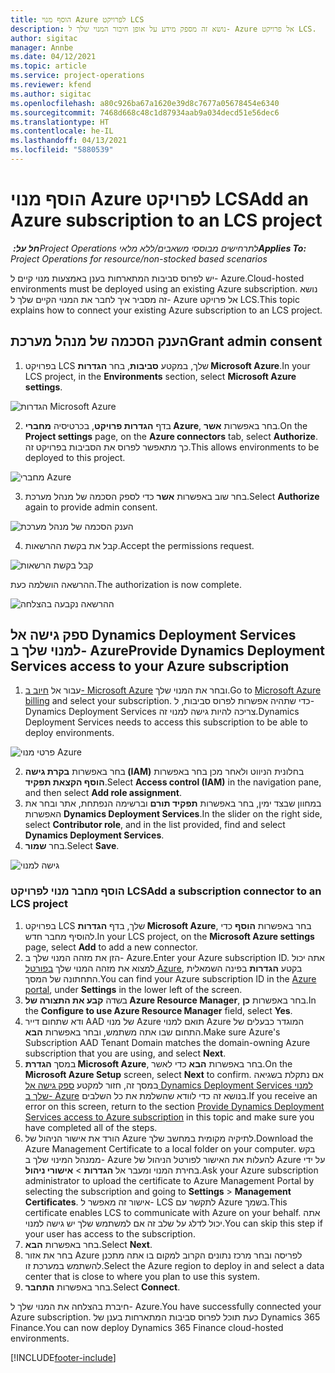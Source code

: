 ```yaml
---
title: הוסף מנוי Azure לפרויקט LCS
description: נושא זה מספק מידע על אופן חיבור המנוי שלך ל- Azure אל פרויקט LCS.
author: sigitac
manager: Annbe
ms.date: 04/12/2021
ms.topic: article
ms.service: project-operations
ms.reviewer: kfend
ms.author: sigitac
ms.openlocfilehash: a80c926ba67a1620e39d8c7677a05678454e6340
ms.sourcegitcommit: 7468d668c48c1d87934aab9a034decd51e56dec6
ms.translationtype: HT
ms.contentlocale: he-IL
ms.lasthandoff: 04/13/2021
ms.locfileid: "5880539"
---
```

# <a name="add-an-azure-subscription-to-an-lcs-project"></a><span data-ttu-id="eb36e-103">הוסף מנוי Azure לפרויקט LCS</span><span class="sxs-lookup"><span data-stu-id="eb36e-103">Add an Azure subscription to an LCS project</span></span>

<span data-ttu-id="eb36e-104">_**חל על:** ‏Project Operations לתרחישים מבוססי משאבים/ללא מלאי_</span><span class="sxs-lookup"><span data-stu-id="eb36e-104">_**Applies To:** Project Operations for resource/non-stocked based scenarios_</span></span>

<span data-ttu-id="eb36e-105">יש לפרוס סביבות המתארחות בענן באמצעות מנוי קיים ל- Azure.</span><span class="sxs-lookup"><span data-stu-id="eb36e-105">Cloud-hosted environments must be deployed using an existing Azure subscription.</span></span> <span data-ttu-id="eb36e-106">נושא זה מסביר איך לחבר את המנוי הקיים שלך ל- Azure אל פרויקט LCS.</span><span class="sxs-lookup"><span data-stu-id="eb36e-106">This topic explains how to connect your existing Azure subscription to an LCS project.</span></span> 

## <a name="grant-admin-consent"></a><span data-ttu-id="eb36e-107">הענק הסכמה של מנהל מערכת</span><span class="sxs-lookup"><span data-stu-id="eb36e-107">Grant admin consent</span></span>

1. <span data-ttu-id="eb36e-108">בפרויקט LCS שלך, במקטע **סביבות**, בחר **הגדרות Microsoft Azure**.</span><span class="sxs-lookup"><span data-stu-id="eb36e-108">In your LCS project, in the **Environments** section, select **Microsoft Azure settings**.</span></span>

![הגדרות Microsoft Azure](./media/1MicrosoftAzureSettings.png)

2. <span data-ttu-id="eb36e-110">בדף **הגדרות פרויקט**, בכרטיסיה **מחברי Azure**, בחר באפשרות **אשר**.</span><span class="sxs-lookup"><span data-stu-id="eb36e-110">On the **Project settings** page, on the **Azure connectors** tab, select **Authorize**.</span></span> <span data-ttu-id="eb36e-111">כך מתאפשר לפרוס את הסביבות בפרויקט זה.</span><span class="sxs-lookup"><span data-stu-id="eb36e-111">This allows environments to be deployed to this project.</span></span>

![מחברי Azure](./media/2AzureConnectors.png)

3. <span data-ttu-id="eb36e-113">בחר שוב באפשרות **אשר** כדי לספק הסכמה של מנהל מערכת.</span><span class="sxs-lookup"><span data-stu-id="eb36e-113">Select **Authorize** again to provide admin consent.</span></span>

![הענק הסכמה של מנהל מערכת](./media/3GrantAdminConsent.png)

4. <span data-ttu-id="eb36e-115">קבל את בקשת ההרשאות.</span><span class="sxs-lookup"><span data-stu-id="eb36e-115">Accept the permissions request.</span></span>

![קבל בקשת הרשאות](./media/4AcceptPermissionRequest.png)

<span data-ttu-id="eb36e-117">ההרשאה הושלמה כעת.</span><span class="sxs-lookup"><span data-stu-id="eb36e-117">The authorization is now complete.</span></span> 

![ההרשאה נקבעה בהצלחה](./media/5AuthorizationComplete.png)

## <a name="provide-dynamics-deployment-services-access-to-your-azure-subscription"></a><a name="provide"></a><span data-ttu-id="eb36e-119">ספק גישה אל Dynamics Deployment Services למנוי שלך ב- Azure</span><span class="sxs-lookup"><span data-stu-id="eb36e-119">Provide Dynamics Deployment Services access to your Azure subscription</span></span>

1. <span data-ttu-id="eb36e-120">עבור אל [חיוב ב- Microsoft Azure](https://portal.azure.com/#blade/Microsoft\_Azure\_Billing/SubscriptionsBlade) ובחר את המנוי שלך.</span><span class="sxs-lookup"><span data-stu-id="eb36e-120">Go to [Microsoft Azure billing](https://portal.azure.com/#blade/Microsoft\_Azure\_Billing/SubscriptionsBlade) and select your subscription.</span></span> <span data-ttu-id="eb36e-121">כדי שתהיה אפשרות לפרוס סביבות, ל- Dynamics Deployment Services צריכה להיות גישה למנוי זה.</span><span class="sxs-lookup"><span data-stu-id="eb36e-121">Dynamics Deployment Services needs to access this subscription to be able to deploy environments.</span></span>

![פרטי מנוי Azure](./media/6AzureSubscription.png)

2. <span data-ttu-id="eb36e-123">בחר באפשרות **בקרת גישה (IAM)** בחלונית הניווט ולאחר מכן בחר באפשרות **הוסף הקצאת תפקיד**.</span><span class="sxs-lookup"><span data-stu-id="eb36e-123">Select **Access control (IAM)** in the navigation pane, and then select **Add role assignment**.</span></span>
3. <span data-ttu-id="eb36e-124">במחוון שבצד ימין, בחר באפשרות **תפקיד תורם** וברשימה הנפתחת, אתר ובחר את האפשרות **Dynamics Deployment Services**.</span><span class="sxs-lookup"><span data-stu-id="eb36e-124">In the slider on the right side, select **Contributor role**, and in the list provided, find and select **Dynamics Deployment Services**.</span></span> 
4. <span data-ttu-id="eb36e-125">בחר **שמור**.</span><span class="sxs-lookup"><span data-stu-id="eb36e-125">Select **Save**.</span></span>

![גישה למנוי](./media/7SubscriptionAccess.png)

### <a name="add-a-subscription-connector-to-an-lcs-project"></a><span data-ttu-id="eb36e-127">הוסף מחבר מנוי לפרויקט LCS</span><span class="sxs-lookup"><span data-stu-id="eb36e-127">Add a subscription connector to an LCS project</span></span>

1. <span data-ttu-id="eb36e-128">בפרויקט LCS שלך, בדף **הגדרות Microsoft Azure**, בחר באפשרות **הוסף** כדי להוסיף מחבר חדש.</span><span class="sxs-lookup"><span data-stu-id="eb36e-128">In your LCS project, on the **Microsoft Azure settings** page, select **Add** to add a new connector.</span></span>
2. <span data-ttu-id="eb36e-129">הזן את מזהה המנוי שלך ב- Azure.</span><span class="sxs-lookup"><span data-stu-id="eb36e-129">Enter your Azure subscription ID.</span></span> <span data-ttu-id="eb36e-130">אתה יכול למצוא את מזהה המנוי שלך [בפורטל Azure](https://ms.portal.azure.com/), בקטע  **הגדרות**  בפינה השמאלית התחתונה של המסך.</span><span class="sxs-lookup"><span data-stu-id="eb36e-130">You can find your Azure subscription ID in the [Azure portal](https://ms.portal.azure.com/), under  **Settings**  in the lower left of the screen.</span></span>
3. <span data-ttu-id="eb36e-131">בשדה **קבע את התצורה של Azure Resource Manager**, בחר באפשרות **כן**.</span><span class="sxs-lookup"><span data-stu-id="eb36e-131">In the **Configure to use Azure Resource Manager** field, select **Yes**.</span></span>
4. <span data-ttu-id="eb36e-132">ודא שתחום דייר AAD של מנוי Azure תואם למנוי Azure המוגדר כבעלים של התחום שבו אתה משתמש, ובחר באפשרות **הבא**.</span><span class="sxs-lookup"><span data-stu-id="eb36e-132">Make sure Azure's Subscription AAD Tenant Domain matches the domain-owning Azure subscription that you are using, and select **Next**.</span></span>
5. <span data-ttu-id="eb36e-133">במסך **הגדרת Microsoft Azure**, בחר באפשרות **הבא** כדי לאשר.</span><span class="sxs-lookup"><span data-stu-id="eb36e-133">On the **Microsoft Azure Setup** screen, select **Next** to confirm.</span></span> <span data-ttu-id="eb36e-134">אם נתקלת בשגיאה במסך זה, חזור למקטע [ספק גישה אל Dynamics Deployment Services למנוי שלך ב- Azure](#provide) בנושא זה כדי לוודא שהשלמת את כל השלבים.</span><span class="sxs-lookup"><span data-stu-id="eb36e-134">If you receive an error on this screen, return to the section [Provide Dynamics Deployment Services access to Azure subscription](#provide) in this topic and make sure you have completed all of the steps.</span></span>
6. <span data-ttu-id="eb36e-135">הורד את אישור הניהול של Azure לתיקיה מקומית במחשב שלך.</span><span class="sxs-lookup"><span data-stu-id="eb36e-135">Download the Azure Management Certificate to a local folder on your computer.</span></span> <span data-ttu-id="eb36e-136">בקש ממנהל המינוי שלך ב- Azure להעלות את האישור לפורטל הניהול של Azure על ידי בחירת המנוי ומעבר אל **הגדרות** > **אישורי ניהול**.</span><span class="sxs-lookup"><span data-stu-id="eb36e-136">Ask your Azure subscription administrator to upload the certificate to Azure Management Portal by selecting the subscription and going to **Settings** > **Management Certificates**.</span></span> <span data-ttu-id="eb36e-137">אישור זה מאפשר ל- LCS לתקשר עם Azure בשמך.</span><span class="sxs-lookup"><span data-stu-id="eb36e-137">This certificate enables LCS to communicate with Azure on your behalf.</span></span> <span data-ttu-id="eb36e-138">אתה יכול לדלג על שלב זה אם למשתמש שלך יש גישה למנוי.</span><span class="sxs-lookup"><span data-stu-id="eb36e-138">You can skip this step if your user has access to the subscription.</span></span>
7. <span data-ttu-id="eb36e-139">בחר באפשרות  **הבא**.</span><span class="sxs-lookup"><span data-stu-id="eb36e-139">Select  **Next**.</span></span>
8. <span data-ttu-id="eb36e-140">בחר את אזור Azure לפריסה ובחר מרכז נתונים הקרוב למקום בו אתה מתכנן להשתמש במערכת זו.</span><span class="sxs-lookup"><span data-stu-id="eb36e-140">Select the Azure region to deploy in and select a data center that is close to where you plan to use this system.</span></span>
9.  <span data-ttu-id="eb36e-141">בחר באפשרות  **התחבר**.</span><span class="sxs-lookup"><span data-stu-id="eb36e-141">Select  **Connect**.</span></span>

<span data-ttu-id="eb36e-142">חיברת בהצלחה את המנוי שלך ל- Azure.</span><span class="sxs-lookup"><span data-stu-id="eb36e-142">You have successfully connected your Azure subscription.</span></span> <span data-ttu-id="eb36e-143">כעת תוכל לפרוס סביבות המתארחות בענן של Dynamics 365 Finance.</span><span class="sxs-lookup"><span data-stu-id="eb36e-143">You can now deploy Dynamics 365 Finance cloud-hosted environments.</span></span>




[!INCLUDE[footer-include](../includes/footer-banner.md)]
